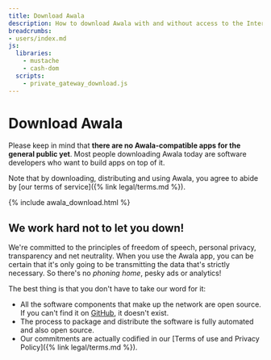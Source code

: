 ```yaml
---
title: Download Awala
description: How to download Awala with and without access to the Internet
breadcrumbs:
- users/index.md
js:
  libraries:
    - mustache
    - cash-dom
  scripts:
    - private_gateway_download.js
---
```


# Download Awala

Please keep in mind that **there are no Awala-compatible apps for the general public yet**. Most people downloading Awala today are software developers who want to build apps on top of it.

Note that by downloading, distributing and using Awala, you agree to abide by [our terms of service]({% link legal/terms.md %}).

{% include awala_download.html %}

## We work hard not to let you down!

We're committed to the principles of freedom of speech, personal privacy, transparency and net neutrality. When you use the Awala app, you can be certain that it's only going to be transmitting the data that's strictly necessary. So there's no _phoning home_, pesky ads or analytics!

The best thing is that you don't have to take our word for it:

- All the software components that make up the network are open source. If you can't find it on [GitHub](https://github.com/relaycorp), it doesn't exist.
- The process to package and distribute the software is fully automated and also open source.
- Our commitments are actually codified in our [Terms of use and Privacy Policy]({% link legal/terms.md %}).
